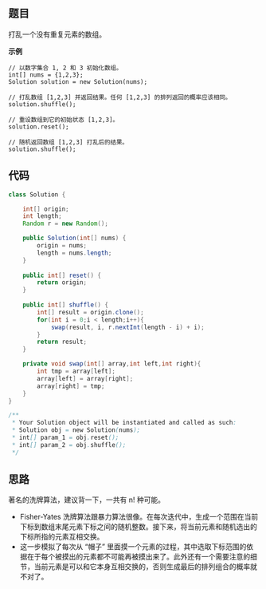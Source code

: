 ## 题目
打乱一个没有重复元素的数组。

**示例**
```
// 以数字集合 1, 2 和 3 初始化数组。
int[] nums = {1,2,3};
Solution solution = new Solution(nums);

// 打乱数组 [1,2,3] 并返回结果。任何 [1,2,3] 的排列返回的概率应该相同。
solution.shuffle();

// 重设数组到它的初始状态 [1,2,3]。
solution.reset();

// 随机返回数组 [1,2,3] 打乱后的结果。
solution.shuffle();
```

## 代码
```Java
class Solution {

    int[] origin;
    int length;
    Random r = new Random();

    public Solution(int[] nums) {
        origin = nums;
        length = nums.length;
    }
    
    public int[] reset() {
        return origin;
    }
    
    public int[] shuffle() {
        int[] result = origin.clone();
        for(int i = 0;i < length;i++){
            swap(result, i, r.nextInt(length - i) + i);
        }
        return result;
    }

    private void swap(int[] array,int left,int right){
        int tmp = array[left];
        array[left] = array[right];
        array[right] = tmp;
    }
}

/**
 * Your Solution object will be instantiated and called as such:
 * Solution obj = new Solution(nums);
 * int[] param_1 = obj.reset();
 * int[] param_2 = obj.shuffle();
 */
```

## 思路

著名的洗牌算法，建议背一下，一共有 n! 种可能。

* Fisher-Yates 洗牌算法跟暴力算法很像。在每次迭代中，生成一个范围在当前下标到数组末尾元素下标之间的随机整数。接下来，将当前元素和随机选出的下标所指的元素互相交换。
* 这一步模拟了每次从 “帽子” 里面摸一个元素的过程，其中选取下标范围的依据在于每个被摸出的元素都不可能再被摸出来了。此外还有一个需要注意的细节，当前元素是可以和它本身互相交换的，否则生成最后的排列组合的概率就不对了。
